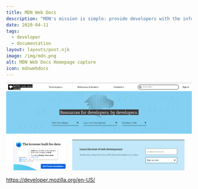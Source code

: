 ```yaml
---
title: MDN Web Docs
description: "MDN's mission is simple: provide developers with the information they need to easily build projects on the open Web."
date: 2020-04-11
tags:
  - developer
  - documentation
layout: layouts/post.njk
image: /img/mdn.png
alt: MDN Web Docs Homepage capture
icon: mdnwebdocs
---
```


![MDN Web Docs Homepage capture](/img/mdn.png)

https://developer.mozilla.org/en-US/
